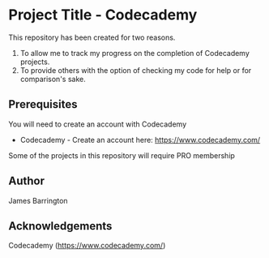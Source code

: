 # Project Title - Codecademy

This repository has been created for two reasons. 

1. To allow me to track my progress on the completion of Codecademy projects.
2. To provide others with the option of checking my code for help or for comparison's sake.

## Prerequisites

You will need to create an account with Codecademy

* Codecademy - Create an account here: https://www.codecademy.com/

Some of the projects in this repository will require PRO membership

## Author

James Barrington

## Acknowledgements 

Codecademy (https://www.codecademy.com/)

